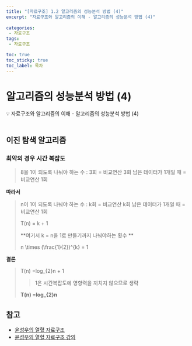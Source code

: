 ```yaml
---
title: "[자료구조] 1.2 알고리즘의 성능분석 방법 (4)" 
excerpt: "자료구조와 알고리즘의 이해 - 알고리즘의 성능분석 방법 (4)"
 
categories:  
 - 자료구조
tags: 
 - 자료구조

toc: true
toc_sticky: true
toc_label: 목차
---
```

# 알고리즘의 성능분석 방법 (4)

<aside>
💡 자료구조와 알고리즘의 이해 -  알고리즘의 성능분석 방법 (4)
</aside>
<br>

## 이진 탐색 알고리즘

### 최악의 경우 시간 복잡도

> 8을 1이 되도록 나눠야 하는 수 : 3회 
> 	= 비교연산 3회
> 남은 데이터가 1개일 때 
> 	= 비교연산 1회

 **따라서** 

> n이 1이 되도록 나눠야 하는 수 : k회 
> 	= 비교연산 k회
>남은 데이터가 1개일 때 
> 	= 비교연산 1회
> 
> T(n) = k + 1
> 
> **여기서 k = n을 1로 만들기까지 나눠야하는 횟수 **
> 
> n \times (\frac{1}{2})^{k} = 1
>   


 **결론**

> T(n) =log_{2}n + 1
> 
>>1은 시간복잡도에 영향력을 끼치지 않으므로 생략
> 
> **T(n) =log_{2}n**

## 참고

- [윤성우의 열혈 자료구조](https://book.naver.com/bookdb/book_detail.nhn?bid=6809127) <br>
- [윤성우의 열혈 자료구조 강의](http://www.orentec.co.kr/teachlist/DA_ST_1/teach_sub1.php)
